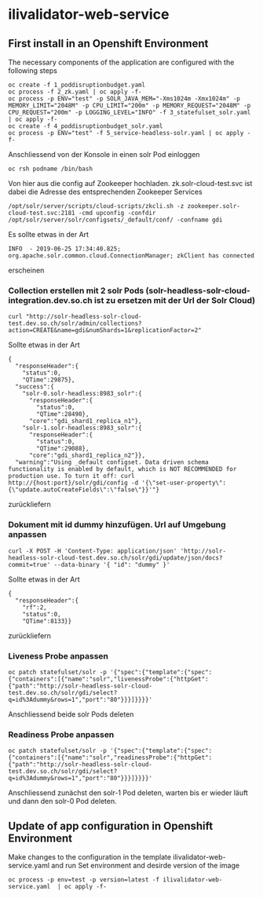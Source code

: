 # ilivalidator-web-service

## First install in an Openshift Environment

The necessary components of the application are configured with the following steps
```
oc create -f 1_poddisruptionbudget.yaml
oc process -f 2_zk.yaml | oc apply -f-
oc process -p ENV="test" -p SOLR_JAVA_MEM="-Xms1024m -Xmx1024m" -p MEMORY_LIMIT="2048M" -p CPU_LIMIT="200m" -p MEMORY_REQUEST="2048M" -p CPU_REQUEST="200m" -p LOGGING_LEVEL="INFO" -f 3_statefulset_solr.yaml | oc apply -f-
oc create -f 4_poddisruptionbudget_solr.yaml
oc process -p ENV="test" -f 5_service-headless-solr.yaml | oc apply -f-
```
Anschliessend von der Konsole in einen solr Pod einloggen
```
oc rsh podname /bin/bash
```
Von hier aus die config auf Zookeeper hochladen. zk.solr-cloud-test.svc ist dabei die Adresse des entsprechenden Zookeeper Services
```
/opt/solr/server/scripts/cloud-scripts/zkcli.sh -z zookeeper.solr-cloud-test.svc:2181 -cmd upconfig -confdir /opt/solr/server/solr/configsets/_default/conf/ -confname gdi
```
Es sollte etwas in der Art
```
INFO  - 2019-06-25 17:34:40.825; org.apache.solr.common.cloud.ConnectionManager; zkClient has connected
```
erscheinen
### Collection erstellen mit 2 solr Pods (solr-headless-solr-cloud-integration.dev.so.ch ist zu ersetzen mit der Url der Solr Cloud)
```
curl "http://solr-headless-solr-cloud-test.dev.so.ch/solr/admin/collections?action=CREATE&name=gdi&numShards=1&replicationFactor=2"
```
Sollte etwas in der Art 
```
{
  "responseHeader":{
    "status":0,
    "QTime":29875},
  "success":{
    "solr-0.solr-headless:8983_solr":{
      "responseHeader":{
        "status":0,
        "QTime":28490},
      "core":"gdi_shard1_replica_n1"},
    "solr-1.solr-headless:8983_solr":{
      "responseHeader":{
        "status":0,
        "QTime":29088},
      "core":"gdi_shard1_replica_n2"}},
  "warning":"Using _default configset. Data driven schema functionality is enabled by default, which is NOT RECOMMENDED for production use. To turn it off: curl http://{host:port}/solr/gdi/config -d '{\"set-user-property\": {\"update.autoCreateFields\":\"false\"}}'"}
```
zurückliefern

### Dokument mit id dummy hinzufügen. Url auf Umgebung anpassen
```
curl -X POST -H 'Content-Type: application/json' 'http://solr-headless-solr-cloud-test.dev.so.ch/solr/gdi/update/json/docs?commit=true' --data-binary '{ "id": "dummy" }'
```
Sollte etwas in der Art
```
{
  "responseHeader":{
    "rf":2,
    "status":0,
    "QTime":8133}}
```
zurückliefern

### Liveness Probe anpassen
```
oc patch statefulset/solr -p '{"spec":{"template":{"spec":{"containers":[{"name":"solr","livenessProbe":{"httpGet":{"path":"http://solr-headless-solr-cloud-test.dev.so.ch/solr/gdi/select?q=id%3Adummy&rows=1","port":"80"}}}]}}}}'
```
Anschliessend beide solr Pods deleten
### Readiness Probe anpassen
```
oc patch statefulset/solr -p '{"spec":{"template":{"spec":{"containers":[{"name":"solr","readinessProbe":{"httpGet":{"path":"http://solr-headless-solr-cloud-test.dev.so.ch/solr/gdi/select?q=id%3Adummy&rows=1","port":"80"}}}]}}}}'
```
Anschliessend zunächst den solr-1 Pod deleten, warten bis er wieder läuft und dann den solr-0 Pod deleten.

## Update of app configuration in Openshift Environment

Make changes to the configuration in the template ilivalidator-web-service.yaml and run
Set environment and desirde version of the image
```
oc process -p env=test -p version=latest -f ilivalidator-web-service.yaml  | oc apply -f-
```
